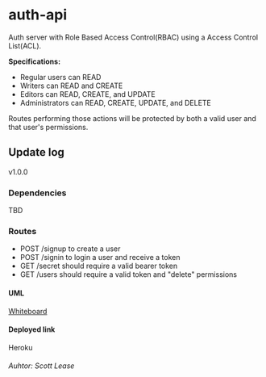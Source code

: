 # auth-api

Auth server with Role Based Access Control(RBAC) using a Access Control List(ACL).

**Specifications:**

- Regular users can READ
- Writers can READ and CREATE
- Editors can READ, CREATE, and UPDATE
- Administrators can READ, CREATE, UPDATE, and DELETE

Routes performing those actions will be protected by both a valid user and that user's permissions.

## Update log

v1.0.0

### Dependencies

TBD

### Routes

- POST /signup to create a user
- POST /signin to login a user and receive a token
- GET /secret should require a valid bearer token
- GET /users should require a valid token and "delete" permissions

#### UML

[Whiteboard](./assets/Auth-api.png)

#### Deployed link

Heroku

###### Auhtor: Scott Lease

